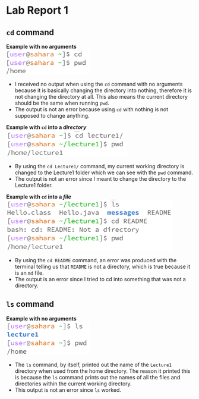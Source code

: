 # **Lab Report 1**

## `cd` command <br/>

**Example with no arguments** <br/>
![Image](images/example1.png) <br/>
- I received no output when using the `cd` command with no arguments because it is basically changing the directory into nothing, therefore it is not changing the directory at all. This also means the current directory should be the same when running `pwd`.<br/>
- The output is not an error because using `cd` with nothing is not supposed to change anything.

**Example with `cd` into a *directory*** <br/>
![Image](images/example2.png) 
- By using the `cd Lecture1/` command, my current working directory is changed to the Lecture1 folder which we can see with the `pwd` command. <br/>
- The output is not an error since I meant to change the directory to the Lecture1 folder.

**Example with `cd` into a *file*** <br/>
![Image](images/example3.png)
- By using the `cd README` command, an error was produced with the terminal telling us that `README` is not a directory, which is true because it is an `md` file.
- The output is an error since I tried to cd into something that was not a directory.

## `ls` command <br/>

**Example with no arguments** <br/>
![Image](images/example4.png)
- The `ls` command, by itself, printed out the name of the `Lecture1` directory when used from the home directory. The reason it printed this is because the `ls` command prints out the names of all the files and directories within the current working directory.
- This output is not an error since `ls` worked. 



